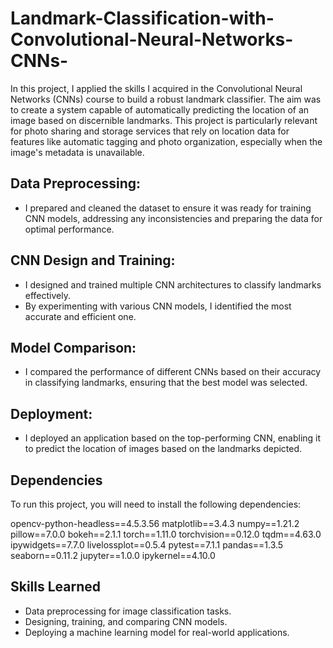 # Landmark-Classification-with-Convolutional-Neural-Networks-CNNs-
In this project, I applied the skills I acquired in the Convolutional Neural Networks (CNNs) course to build a robust landmark classifier. The aim was to create a system capable of automatically predicting the location of an image based on discernible landmarks. This project is particularly relevant for photo sharing and storage services that rely on location data for features like automatic tagging and photo organization, especially when the image's metadata is unavailable.

## Data Preprocessing:

* I prepared and cleaned the dataset to ensure it was ready for training CNN models, addressing any inconsistencies and preparing the data for optimal performance.

## CNN Design and Training:
* I designed and trained multiple CNN architectures to classify landmarks effectively.
* By experimenting with various CNN models, I identified the most accurate and efficient one.

## Model Comparison:
* I compared the performance of different CNNs based on their accuracy in classifying landmarks, ensuring that the best model was selected.

## Deployment:
* I deployed an application based on the top-performing CNN, enabling it to predict the location of images based on the landmarks depicted.

## Dependencies
To run this project, you will need to install the following dependencies:

opencv-python-headless==4.5.3.56
matplotlib==3.4.3
numpy==1.21.2
pillow==7.0.0
bokeh==2.1.1
torch==1.11.0
torchvision==0.12.0
tqdm==4.63.0
ipywidgets==7.7.0
livelossplot==0.5.4
pytest==7.1.1
pandas==1.3.5
seaborn==0.11.2
jupyter==1.0.0
ipykernel==4.10.0

## Skills Learned
* Data preprocessing for image classification tasks.
* Designing, training, and comparing CNN models.
* Deploying a machine learning model for real-world applications.
